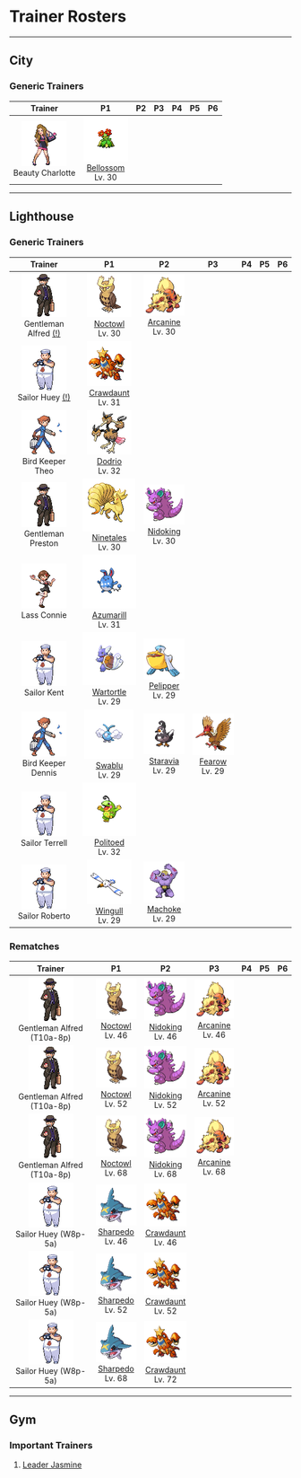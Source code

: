 # Trainer Rosters

---

## City


### Generic Trainers

| Trainer | P1 | P2 | P3 | P4 | P5 | P6 |
|:-------:|:--:|:--:|:--:|:--:|:--:|:--:|
| ![Beauty Charlotte](../../assets/trainers/beauty.png "Beauty Charlotte")<br>Beauty Charlotte | ![Bellossom](../../assets/sprites/bellossom/front.gif "Bellossom")<br>[Bellossom](../../pokemon/bellossom.md/)<br>Lv. 30 |


---

## Lighthouse


### Generic Trainers

| Trainer | P1 | P2 | P3 | P4 | P5 | P6 |
|:-------:|:--:|:--:|:--:|:--:|:--:|:--:|
| ![Gentleman Alfred (!)](../../assets/trainers/gentleman.png "Gentleman Alfred (!)")<br>Gentleman Alfred [(!)](#rematches) | ![Noctowl](../../assets/sprites/noctowl/front.gif "Noctowl")<br>[Noctowl](../../pokemon/noctowl.md/)<br>Lv. 30 | ![Arcanine](../../assets/sprites/arcanine/front.gif "Arcanine")<br>[Arcanine](../../pokemon/arcanine.md/)<br>Lv. 30 |
| ![Sailor Huey (!)](../../assets/trainers/sailor.png "Sailor Huey (!)")<br>Sailor Huey [(!)](#rematches) | ![Crawdaunt](../../assets/sprites/crawdaunt/front.gif "Crawdaunt")<br>[Crawdaunt](../../pokemon/crawdaunt.md/)<br>Lv. 31 |
| ![Bird Keeper Theo](../../assets/trainers/bird_keeper.png "Bird Keeper Theo")<br>Bird Keeper Theo | ![Dodrio](../../assets/sprites/dodrio/front.gif "Dodrio")<br>[Dodrio](../../pokemon/dodrio.md/)<br>Lv. 32 |
| ![Gentleman Preston](../../assets/trainers/gentleman.png "Gentleman Preston")<br>Gentleman Preston | ![Ninetales](../../assets/sprites/ninetales/front.gif "Ninetales")<br>[Ninetales](../../pokemon/ninetales.md/)<br>Lv. 30 | ![Nidoking](../../assets/sprites/nidoking/front.gif "Nidoking")<br>[Nidoking](../../pokemon/nidoking.md/)<br>Lv. 30 |
| ![Lass Connie](../../assets/trainers/lass.png "Lass Connie")<br>Lass Connie | ![Azumarill](../../assets/sprites/azumarill/front.gif "Azumarill")<br>[Azumarill](../../pokemon/azumarill.md/)<br>Lv. 31 |
| ![Sailor Kent](../../assets/trainers/sailor.png "Sailor Kent")<br>Sailor Kent | ![Wartortle](../../assets/sprites/wartortle/front.gif "Wartortle")<br>[Wartortle](../../pokemon/wartortle.md/)<br>Lv. 29 | ![Pelipper](../../assets/sprites/pelipper/front.gif "Pelipper")<br>[Pelipper](../../pokemon/pelipper.md/)<br>Lv. 29 |
| ![Bird Keeper Dennis](../../assets/trainers/bird_keeper.png "Bird Keeper Dennis")<br>Bird Keeper Dennis | ![Swablu](../../assets/sprites/swablu/front.gif "Swablu")<br>[Swablu](../../pokemon/swablu.md/)<br>Lv. 29 | ![Staravia](../../assets/sprites/staravia/front.gif "Staravia")<br>[Staravia](../../pokemon/staravia.md/)<br>Lv. 29 | ![Fearow](../../assets/sprites/fearow/front.gif "Fearow")<br>[Fearow](../../pokemon/fearow.md/)<br>Lv. 29 |
| ![Sailor Terrell](../../assets/trainers/sailor.png "Sailor Terrell")<br>Sailor Terrell | ![Politoed](../../assets/sprites/politoed/front.gif "Politoed")<br>[Politoed](../../pokemon/politoed.md/)<br>Lv. 32 |
| ![Sailor Roberto](../../assets/trainers/sailor.png "Sailor Roberto")<br>Sailor Roberto | ![Wingull](../../assets/sprites/wingull/front.gif "Wingull")<br>[Wingull](../../pokemon/wingull.md/)<br>Lv. 29 | ![Machoke](../../assets/sprites/machoke/front.gif "Machoke")<br>[Machoke](../../pokemon/machoke.md/)<br>Lv. 29 |


### Rematches

| Trainer | P1 | P2 | P3 | P4 | P5 | P6 |
|:-------:|:--:|:--:|:--:|:--:|:--:|:--:|
| ![Gentleman Alfred (T10a-8p)](../../assets/trainers/gentleman.png "Gentleman Alfred (T10a-8p)")<br>Gentleman Alfred (T10a-8p) | ![Noctowl](../../assets/sprites/noctowl/front.gif "Noctowl")<br>[Noctowl](../../pokemon/noctowl.md/)<br>Lv. 46 | ![Nidoking](../../assets/sprites/nidoking/front.gif "Nidoking")<br>[Nidoking](../../pokemon/nidoking.md/)<br>Lv. 46 | ![Arcanine](../../assets/sprites/arcanine/front.gif "Arcanine")<br>[Arcanine](../../pokemon/arcanine.md/)<br>Lv. 46 |
| ![Gentleman Alfred (T10a-8p)](../../assets/trainers/gentleman.png "Gentleman Alfred (T10a-8p)")<br>Gentleman Alfred (T10a-8p) | ![Noctowl](../../assets/sprites/noctowl/front.gif "Noctowl")<br>[Noctowl](../../pokemon/noctowl.md/)<br>Lv. 52 | ![Nidoking](../../assets/sprites/nidoking/front.gif "Nidoking")<br>[Nidoking](../../pokemon/nidoking.md/)<br>Lv. 52 | ![Arcanine](../../assets/sprites/arcanine/front.gif "Arcanine")<br>[Arcanine](../../pokemon/arcanine.md/)<br>Lv. 52 |
| ![Gentleman Alfred (T10a-8p)](../../assets/trainers/gentleman.png "Gentleman Alfred (T10a-8p)")<br>Gentleman Alfred (T10a-8p) | ![Noctowl](../../assets/sprites/noctowl/front.gif "Noctowl")<br>[Noctowl](../../pokemon/noctowl.md/)<br>Lv. 68 | ![Nidoking](../../assets/sprites/nidoking/front.gif "Nidoking")<br>[Nidoking](../../pokemon/nidoking.md/)<br>Lv. 68 | ![Arcanine](../../assets/sprites/arcanine/front.gif "Arcanine")<br>[Arcanine](../../pokemon/arcanine.md/)<br>Lv. 68 |
| ![Sailor Huey (W8p-5a)](../../assets/trainers/sailor.png "Sailor Huey (W8p-5a)")<br>Sailor Huey (W8p-5a) | ![Sharpedo](../../assets/sprites/sharpedo/front.gif "Sharpedo")<br>[Sharpedo](../../pokemon/sharpedo.md/)<br>Lv. 46 | ![Crawdaunt](../../assets/sprites/crawdaunt/front.gif "Crawdaunt")<br>[Crawdaunt](../../pokemon/crawdaunt.md/)<br>Lv. 46 |
| ![Sailor Huey (W8p-5a)](../../assets/trainers/sailor.png "Sailor Huey (W8p-5a)")<br>Sailor Huey (W8p-5a) | ![Sharpedo](../../assets/sprites/sharpedo/front.gif "Sharpedo")<br>[Sharpedo](../../pokemon/sharpedo.md/)<br>Lv. 52 | ![Crawdaunt](../../assets/sprites/crawdaunt/front.gif "Crawdaunt")<br>[Crawdaunt](../../pokemon/crawdaunt.md/)<br>Lv. 52 |
| ![Sailor Huey (W8p-5a)](../../assets/trainers/sailor.png "Sailor Huey (W8p-5a)")<br>Sailor Huey (W8p-5a) | ![Sharpedo](../../assets/sprites/sharpedo/front.gif "Sharpedo")<br>[Sharpedo](../../pokemon/sharpedo.md/)<br>Lv. 68 | ![Crawdaunt](../../assets/sprites/crawdaunt/front.gif "Crawdaunt")<br>[Crawdaunt](../../pokemon/crawdaunt.md/)<br>Lv. 72 |


---

## Gym


### Important Trainers

1. [Leader Jasmine](important_trainers.md#leader-jasmine)
